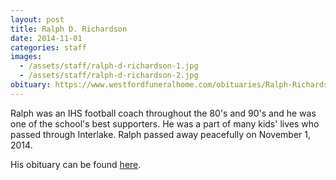 ```yaml
---
layout: post
title: Ralph D. Richardson
date: 2014-11-01
categories: staff
images:
  - /assets/staff/ralph-d-richardson-1.jpg
  - /assets/staff/ralph-d-richardson-2.jpg
obituary: https://www.westfordfuneralhome.com/obituaries/Ralph-Richardson-3/#!/Obituary
---
```

Ralph was an IHS football coach throughout the 80's and 90's and he was one of the school's best supporters.  He was a part of many kids' lives who passed through Interlake.  Ralph passed away peacefully on November 1, 2014. 

His obituary can be found [here](https://www.westfordfuneralhome.com/obituaries/Ralph-Richardson-3/#!/Obituary).
